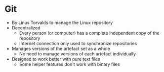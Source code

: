 Git
===

- By Linus Torvalds to manage the Linux repository
- Decentralized
    - Every person (or computer) has a complete independent copy of the repository
    - Internet connection only used to synchronize repositories
- Manages versions of the artefact set as a whole
    - No need to manage versions of each artefact individually
- Designed to work better with pure text files
    - Some helper features don't work with binary files
